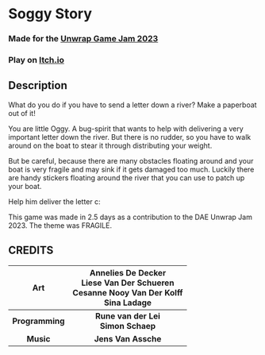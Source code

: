 # Soggy Story

### Made for the [Unwrap Game Jam 2023](https://itch.io/jam/unwrap-jam-2023)

### Play on [Itch.io](https://sinasoddlyspace.itch.io/soggy-story)

## Description
What do you do if you have to send a letter down a river? Make a paperboat out of it!

You are little Oggy. A bug-spirit that wants to help with delivering a very important letter down the river. But there is no rudder, so you have to walk around on the boat to stear it through distributing your weight. 

But be careful, because there are many obstacles floating around and your boat is very fragile and may sink if it gets damaged too much. Luckily there are handy stickers floating around the river that you can use to patch up your boat. 

Help him deliver the letter c:

This game was made in 2.5 days as a contribution to the DAE Unwrap Jam 2023. The theme was FRAGILE.

## CREDITS
| Art                                                      | Annelies De Decker<br>Liese Van Der Schueren<br>Cesanne Nooy Van Der Kolff<br>Sina Ladage|
|:--------------------------------------------------------:|:-------------------------------------------------------:|
| **Programming**                                          | **Rune van der Lei<br>Simon Schaep** |
|   **Music**                                              | **Jens Van Assche** |

